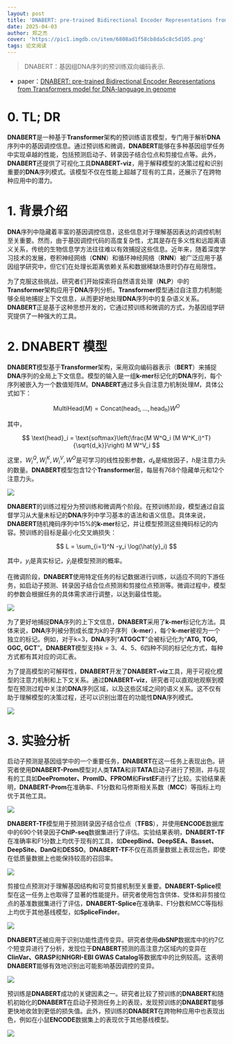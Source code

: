 ```yaml
---
layout: post
title: 'DNABERT: pre-trained Bidirectional Encoder Representations from Transformers model for DNA-language in genome'
date: 2025-04-03
author: 郑之杰
cover: 'https://pic1.imgdb.cn/item/6808ad1f58cb8da5c8c5d105.png'
tags: 论文阅读
---
```


> DNABERT：基因组DNA序列的预训练双向编码表示.

- paper：[DNABERT: pre-trained Bidirectional Encoder Representations from Transformers model for DNA-language in genome](https://doi.org/10.1093/bioinformatics/btab083)

# 0. TL; DR

**DNABERT**是一种基于**Transformer**架构的预训练语言模型，专门用于解析**DNA**序列中的基因调控信息。通过预训练和微调，**DNABERT**能够在多种基因组学任务中实现卓越的性能，包括预测启动子、转录因子结合位点和剪接位点等。此外，**DNABERT**还提供了可视化工具**DNABERT-viz**，用于解释模型的决策过程和识别重要的**DNA**序列模式。该模型不仅在性能上超越了现有的工具，还展示了在跨物种应用中的潜力。

# 1. 背景介绍

**DNA**序列中隐藏着丰富的基因调控信息，这些信息对于理解基因表达的调控机制至关重要。然而，由于基因调控代码的高度复杂性，尤其是存在多义性和远距离语义关系，传统的生物信息学方法往往难以有效捕捉这些信息。近年来，随着深度学习技术的发展，卷积神经网络（**CNN**）和循环神经网络（**RNN**）被广泛应用于基因组学研究中，但它们在处理长距离依赖关系和数据稀缺场景时仍存在局限性。

为了克服这些挑战，研究者们开始探索将自然语言处理（**NLP**）中的**Transformer**架构应用于**DNA**序列分析。**Transformer**模型通过自注意力机制能够全局地捕捉上下文信息，从而更好地处理**DNA**序列中的复杂语义关系。**DNABERT**正是基于这种思想开发的，它通过预训练和微调的方式，为基因组学研究提供了一种强大的工具。

# 2. DNABERT 模型

**DNABERT**模型基于**Transformer**架构，采用双向编码器表示（**BERT**）来捕捉**DNA**序列的全局上下文信息。模型的输入是一组**k-mer**标记化的**DNA**序列，每个序列被嵌入为一个数值矩阵$M$。**DNABERT**通过多头自注意力机制处理$M$，具体公式如下：

$$
\text{MultiHead}(M) = \text{Concat}(\text{head}_1, \dots, \text{head}_h)W^O
$$

其中，

$$
\text{head}_i = \text{softmax}\left(\frac{M W^Q_i (M W^K_i)^T}{\sqrt{d_k}}\right) M W^V_i
$$

这里，$W^Q_i, W^K_i, W^V_i, W^O$是可学习的线性投影参数，$d_k$是缩放因子，$h$是注意力头的数量。**DNABERT**模型包含12个**Transformer**层，每层有768个隐藏单元和12个注意力头。

![](https://pic1.imgdb.cn/item/6808ae9658cb8da5c8c5d803.png)

**DNABERT**的训练过程分为预训练和微调两个阶段。在预训练阶段，模型通过自监督学习从大量未标记的**DNA**序列中学习基本的语法和语义信息。具体来说，**DNABERT**随机掩码序列中15%的**k-mer**标记，并让模型预测这些掩码标记的内容。预训练的目标是最小化交叉熵损失：

$$
L = \sum_{i=1}^N -y_i \log(\hat{y}_i)
$$

其中，$y_i$是真实标记，$\hat{y}_i$是模型预测的概率。

在微调阶段，**DNABERT**使用特定任务的标记数据进行训练，以适应不同的下游任务，如启动子预测、转录因子结合位点预测和剪接位点预测等。微调过程中，模型的参数会根据任务的具体需求进行调整，以达到最佳性能。

![](https://pic1.imgdb.cn/item/6808af8458cb8da5c8c5dc73.png)

为了更好地捕捉**DNA**序列的上下文信息，**DNABERT**采用了**k-mer**标记化方法。具体来说，**DNA**序列被分割成长度为k的子序列（**k-mer**），每个**k-mer**被视为一个独立的标记。例如，对于k=3，**DNA**序列“**ATGGCT**”会被标记化为“**ATG, TGG, GGC, GCT**”。**DNABERT**模型支持$k=3、4、5、6$四种不同的标记化方式，每种方式都有其对应的词汇表。

为了提高模型的可解释性，**DNABERT**开发了**DNABERT-viz**工具，用于可视化模型的注意力机制和上下文关系。通过**DNABERT-viz**，研究者可以直观地观察到模型在预测过程中关注的**DNA**序列区域，以及这些区域之间的语义关系。这不仅有助于理解模型的决策过程，还可以识别出潜在的功能性**DNA**序列模式。

![](https://pic1.imgdb.cn/item/6808b1b458cb8da5c8c5f4ca.png)

# 3. 实验分析

启动子预测是基因组学中的一个重要任务，**DNABERT**在这一任务上表现出色。研究者使用**DNABERT-Prom**模型对人类**TATA**和非**TATA**启动子进行了预测，并与现有的工具如**DeePromoter、PromID、FPROM**和**FirstEF**进行了比较。实验结果表明，**DNABERT-Prom**在准确率、F1分数和马修斯相关系数（**MCC**）等指标上均优于其他工具。

![](https://pic1.imgdb.cn/item/6808b07758cb8da5c8c5e364.png)

**DNABERT-TF**模型用于预测转录因子结合位点（**TFBS**），并使用**ENCODE**数据库中的690个转录因子**ChIP-seq**数据集进行了评估。实验结果表明，**DNABERT-TF**在准确率和F1分数上均优于现有的工具，如**DeepBind、DeepSEA、Basset、DeepSite、DanQ**和**DESSO**。**DNABERT-TF**不仅在高质量数据上表现出色，即使在低质量数据上也能保持较高的召回率。

![](https://pic1.imgdb.cn/item/6808b0b758cb8da5c8c5e706.png)


剪接位点预测对于理解基因结构和可变剪接机制至关重要。**DNABERT-Splice**模型在这一任务上也取得了显著的性能提升。研究者使用包含供体、受体和非剪接位点的基准数据集进行了评估，**DNABERT-Splice**在准确率、F1分数和MCC等指标上均优于其他基线模型，如**SpliceFinder**。

![](https://pic1.imgdb.cn/item/6808b10158cb8da5c8c5eb99.png)


**DNABERT**还被应用于识别功能性遗传变异。研究者使用**dbSNP**数据库中的约7亿个短变异进行了分析，发现位于**DNABERT**预测的高注意力区域内的变异在**ClinVar、GRASP**和**NHGRI-EBI GWAS Catalog**等数据库中的比例较高。这表明**DNABERT**能够有效地识别出可能影响基因调控的变异。

![](https://pic1.imgdb.cn/item/6808b17b58cb8da5c8c5f281.png)

预训练是**DNABERT**成功的关键因素之一。研究者比较了预训练的**DNABERT**和随机初始化的**DNABERT**在启动子预测任务上的表现，发现预训练的**DNABERT**能够更快地收敛到更低的损失值。此外，预训练的**DNABERT**在跨物种应用中也表现出色，例如在小鼠**ENCODE**数据集上的表现优于其他基线模型。

![](https://pic1.imgdb.cn/item/6808b19958cb8da5c8c5f3df.png)
